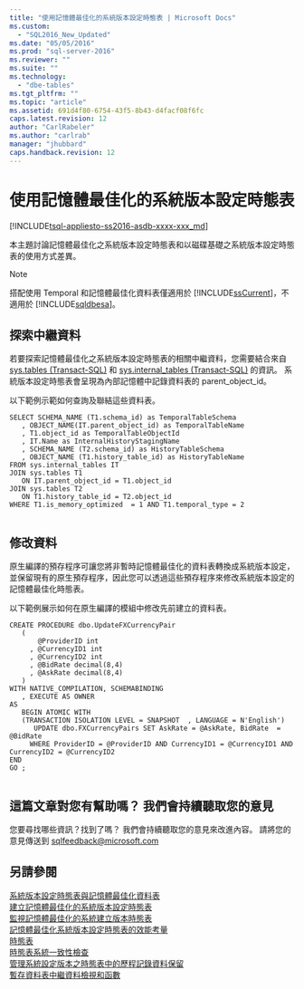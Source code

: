 ```yaml
---
title: "使用記憶體最佳化的系統版本設定時態表 | Microsoft Docs"
ms.custom: 
  - "SQL2016_New_Updated"
ms.date: "05/05/2016"
ms.prod: "sql-server-2016"
ms.reviewer: ""
ms.suite: ""
ms.technology: 
  - "dbe-tables"
ms.tgt_pltfrm: ""
ms.topic: "article"
ms.assetid: 691d4f80-6754-43f5-8b43-d4facf08f6fc
caps.latest.revision: 12
author: "CarlRabeler"
ms.author: "carlrab"
manager: "jhubbard"
caps.handback.revision: 12
---
```

# 使用記憶體最佳化的系統版本設定時態表
[!INCLUDE[tsql-appliesto-ss2016-asdb-xxxx-xxx_md](../../includes/tsql-appliesto-ss2016-asdb-xxxx-xxx-md.md)]

  本主題討論記憶體最佳化之系統版本設定時態表和以磁碟基礎之系統版本設定時態表的使用方式差異。  
  
> [!NOTE]  
>  搭配使用 Temporal 和記憶體最佳化資料表僅適用於 [!INCLUDE[ssCurrent](../../includes/sscurrent-md.md)]，不適用於 [!INCLUDE[sqldbesa](../../includes/sqldbesa-md.md)]。  
  
## 探索中繼資料  
 若要探索記憶體最佳化之系統版本設定時態表的相關中繼資料，您需要結合來自 [sys.tables &#40;Transact-SQL&#41;](../../relational-databases/system-catalog-views/sys-tables-transact-sql.md) 和 [sys.internal_tables &#40;Transact-SQL&#41;](../../relational-databases/system-catalog-views/sys-internal-tables-transact-sql.md) 的資訊。 系統版本設定時態表會呈現為內部記憶體中記錄資料表的 parent_object_id。  
  
 以下範例示範如何查詢及聯結這些資料表。  
  
```  
SELECT SCHEMA_NAME (T1.schema_id) as TemporalTableSchema  
   , OBJECT_NAME(IT.parent_object_id) as TemporalTableName  
   , T1.object_id as TemporalTableObjectId  
   , IT.Name as InternalHistoryStagingName   
   , SCHEMA_NAME (T2.schema_id) as HistoryTableSchema  
   , OBJECT_NAME (T1.history_table_id) as HistoryTableName   
FROM sys.internal_tables IT    
JOIN sys.tables T1   
   ON IT.parent_object_id = T1.object_id   
JOIN sys.tables T2   
   ON T1.history_table_id = T2.object_id   
WHERE T1.is_memory_optimized  = 1 AND T1.temporal_type = 2  
  
```  
  
## 修改資料  
 原生編譯的預存程序可讓您將非暫時記憶體最佳化的資料表轉換成系統版本設定，並保留現有的原生預存程序，因此您可以透過這些預存程序來修改系統版本設定的記憶體最佳化時態表。  
  
 以下範例展示如何在原生編譯的模組中修改先前建立的資料表。  
  
```  
CREATE PROCEDURE dbo.UpdateFXCurrencyPair  
   (   
       @ProviderID int  
     , @CurrencyID1 int  
     , @CurrencyID2 int  
     , @BidRate decimal(8,4)  
     , @AskRate decimal(8,4)   
   )   
WITH NATIVE_COMPILATION, SCHEMABINDING  
   , EXECUTE AS OWNER   
AS    
   BEGIN ATOMIC WITH   
   (TRANSACTION ISOLATION LEVEL = SNAPSHOT  , LANGUAGE = N'English')   
      UPDATE dbo.FXCurrencyPairs SET AskRate = @AskRate, BidRate  = @BidRate   
     WHERE ProviderID = @ProviderID AND CurrencyID1 = @CurrencyID1 AND CurrencyID2 = @CurrencyID2   
END   
GO ;  
  
```  
  
## 這篇文章對您有幫助嗎？ 我們會持續聽取您的意見  
 您要尋找哪些資訊？找到了嗎？ 我們會持續聽取您的意見來改進內容。 請將您的意見傳送到 [sqlfeedback@microsoft.com](mailto:sqlfeedback@microsoft.com?subject=Your%20feedback%20about%20the%20Working%20with%20Memory-Optimized%20System-Versioned%20Temporal%20Tables%20page)  
  
## 另請參閱  
 [系統版本設定時態表與記憶體最佳化資料表](../../relational-databases/tables/system-versioned-temporal-tables-with-memory-optimized-tables.md)   
 [建立記憶體最佳化的系統版本設定時態表](../../relational-databases/tables/creating-a-memory-optimized-system-versioned-temporal-table.md)   
 [監視記憶體最佳化的系統建立版本時態表](../../relational-databases/tables/monitoring-memory-optimized-system-versioned-temporal-tables.md)   
 [記憶體最佳化系統版本設定時態表的效能考量](../../relational-databases/tables/memory-optimized-system-versioned-temporal-tables-performance.md)   
 [時態表](../../relational-databases/tables/temporal-tables.md)   
 [時態表系統一致性檢查](../../relational-databases/tables/temporal-table-system-consistency-checks.md)   
 [管理系統設定版本之時態表中的歷程記錄資料保留](../../relational-databases/tables/manage-retention-of-historical-data-in-system-versioned-temporal-tables.md)   
 [暫存資料表中繼資料檢視和函數](../../relational-databases/tables/temporal-table-metadata-views-and-functions.md)  
  
  